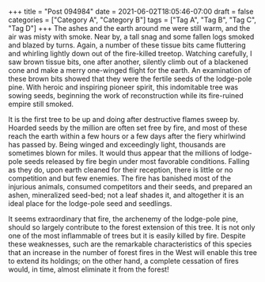 +++
title = "Post 094984"
date = 2021-06-02T18:05:46-07:00
draft = false
categories = ["Category A", "Category B"]
tags = ["Tag A", "Tag B", "Tag C", "Tag D"]
+++
The ashes and the earth around me were still warm, and the air was misty with smoke. Near by, a tall snag and some fallen logs smoked and blazed by turns. Again, a number of these tissue bits came fluttering and whirling lightly down out of the fire-killed treetop. Watching carefully, I saw brown tissue bits, one after another, silently climb out of a blackened cone and make a merry one-winged flight for the earth. An examination of these brown bits showed that they were the fertile seeds of the lodge-pole pine. With heroic and inspiring pioneer spirit, this indomitable tree was sowing seeds, beginning the work of reconstruction while its fire-ruined empire still smoked.

It is the first tree to be up and doing after destructive flames sweep by. Hoarded seeds by the million are often set free by fire, and most of these reach the earth within a few hours or a few days after the fiery whirlwind has passed by. Being winged and exceedingly light, thousands are sometimes blown for miles. It would thus appear that the millions of lodge-pole seeds released by fire begin under most favorable conditions. Falling as they do, upon earth cleaned for their reception, there is little or no competition and but few enemies. The fire has banished most of the injurious animals, consumed competitors and their seeds, and prepared an ashen, mineralized seed-bed; not a leaf shades it, and altogether it is an ideal place for the lodge-pole seed and seedlings.

It seems extraordinary that fire, the archenemy of the lodge-pole pine, should so largely contribute to the forest extension of this tree. It is not only one of the most inflammable of trees but it is easily killed by fire. Despite these weaknesses, such are the remarkable characteristics of this species that an increase in the number of forest fires in the West will enable this tree to extend its holdings; on the other hand, a complete cessation of fires would, in time, almost eliminate it from the forest!
